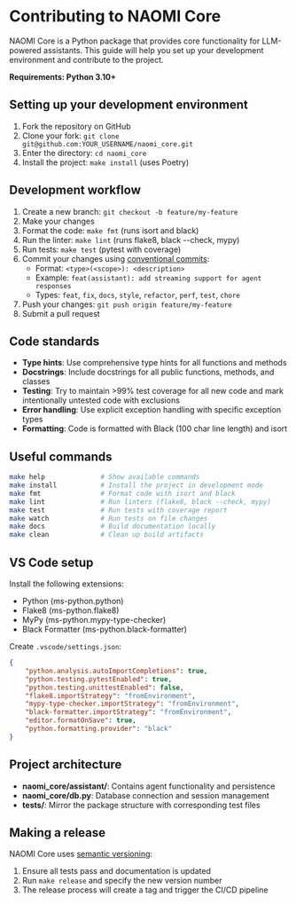 # Contributing to NAOMI Core

NAOMI Core is a Python package that provides core functionality for LLM-powered assistants. This guide will help you set up your development environment and contribute to the project.

**Requirements: Python 3.10+**

## Setting up your development environment

1. Fork the repository on GitHub
2. Clone your fork: `git clone git@github.com:YOUR_USERNAME/naomi_core.git`
3. Enter the directory: `cd naomi_core`
4. Install the project: `make install` (uses Poetry)

## Development workflow

1. Create a new branch: `git checkout -b feature/my-feature`
2. Make your changes
3. Format the code: `make fmt` (runs isort and black)
4. Run the linter: `make lint` (runs flake8, black --check, mypy)
5. Run tests: `make test` (pytest with coverage)
6. Commit your changes using [conventional commits](https://www.conventionalcommits.org/):
   - Format: `<type>(<scope>): <description>`
   - Example: `feat(assistant): add streaming support for agent responses`
   - Types: `feat`, `fix`, `docs`, `style`, `refactor`, `perf`, `test`, `chore`
7. Push your changes: `git push origin feature/my-feature`
8. Submit a pull request

## Code standards

- **Type hints**: Use comprehensive type hints for all functions and methods
- **Docstrings**: Include docstrings for all public functions, methods, and classes
- **Testing**: Try to maintain >99% test coverage for all new code and mark intentionally untested code with exclusions
- **Error handling**: Use explicit exception handling with specific exception types
- **Formatting**: Code is formatted with Black (100 char line length) and isort

## Useful commands

```bash
make help              # Show available commands
make install           # Install the project in development mode
make fmt               # Format code with isort and black
make lint              # Run linters (flake8, black --check, mypy)
make test              # Run tests with coverage report
make watch             # Run tests on file changes
make docs              # Build documentation locally
make clean             # Clean up build artifacts
```

## VS Code setup

Install the following extensions:
- Python (ms-python.python)
- Flake8 (ms-python.flake8)
- MyPy (ms-python.mypy-type-checker) 
- Black Formatter (ms-python.black-formatter)

Create `.vscode/settings.json`:
```json
{
    "python.analysis.autoImportCompletions": true,
    "python.testing.pytestEnabled": true,
    "python.testing.unittestEnabled": false,
    "flake8.importStrategy": "fromEnvironment",
    "mypy-type-checker.importStrategy": "fromEnvironment",
    "black-formatter.importStrategy": "fromEnvironment",
    "editor.formatOnSave": true,
    "python.formatting.provider": "black"
}
```

## Project architecture

- **naomi_core/assistant/**: Contains agent functionality and persistence
- **naomi_core/db.py**: Database connection and session management
- **tests/**: Mirror the package structure with corresponding test files

## Making a release

NAOMI Core uses [semantic versioning](https://semver.org/):
1. Ensure all tests pass and documentation is updated
2. Run `make release` and specify the new version number
3. The release process will create a tag and trigger the CI/CD pipeline